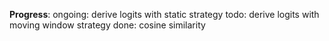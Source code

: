 **Progress**:
  ongoing: derive logits with static strategy
  todo: derive logits with moving window strategy
  done: cosine similarity

